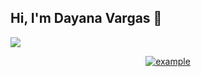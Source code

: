 ## Hi, I'm Dayana Vargas 👋

 ![](https://readme-typing-svg.herokuapp.com?&font=IBM+Plex+Sans&color=abcdef&size=20&lines=Welcome+to+my+GitHub+Profile!)
 <p align = "center">
   <a href="mailto:dayanavargas031@gmail.com?subject=Feedback%20From%20Github&body=Hello," target="_blank">
    <img src="https://img.shields.io/badge/Gmail-D14836?style=for-the-badge&logo=gmail&logoColor=white" alt="example"/>
  </a>
 </p>
